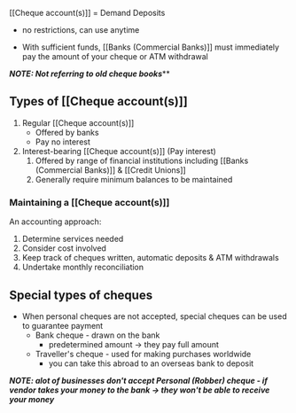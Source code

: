 [[Cheque account(s)]] = Demand Deposits
- no restrictions, can use anytime

- With sufficient funds, [[Banks (Commercial Banks)]] must immediately pay the amount of your cheque or ATM withdrawal

***NOTE: Not referring to old cheque books*****

## Types of [[Cheque account(s)]]
1. Regular [[Cheque account(s)]]
	- Offered by banks
	- Pay no interest
2. Interest-bearing [[Cheque account(s)]] (Pay interest)
	1. Offered by range of financial institutions including [[Banks (Commercial Banks)]] & [[Credit Unions]]
	2. Generally require minimum balances to be maintained

### Maintaining a [[Cheque account(s)]]
An accounting approach:
1. Determine services needed
2. Consider cost involved
3. Keep track of cheques written, automatic deposits & ATM withdrawals
4. Undertake monthly reconciliation

## Special types of cheques
- When personal cheques are not accepted, special cheques can be used to guarantee payment
	- Bank cheque - drawn on the bank
		- predetermined amount $\rightarrow$ they pay full amount
	- Traveller's cheque - used for making purchases worldwide
		- you can take this abroad to an overseas bank to deposit

***NOTE: alot of businesses don't accept Personal (Robber) cheque - if vendor takes your money to the bank $\rightarrow$ they won't be able to receive your money***

